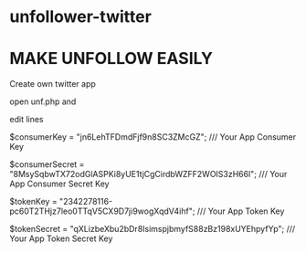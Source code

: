 # unfollower-twitter

# MAKE UNFOLLOW EASILY

Create own twitter app

open unf.php and

edit lines

$consumerKey = "jn6LehTFDmdFjf9n8SC3ZMcGZ"; /// Your App Consumer Key

$consumerSecret = "8MsySqbwTX72odGlASPKi8yUE1tjCgCirdbWZFF2WOIS3zH66l"; /// Your App Consumer Secret Key

$tokenKey = "2342278116-pc60T2THjz7leo0TTqV5CX9D7ji9wogXqdV4ihf";  /// Your App Token Key

$tokenSecret = "qXLizbeXbu2bDr8IsimspjbmyfS88zBz198xUYEhpyfYp";  /// Your App Token Secret Key
